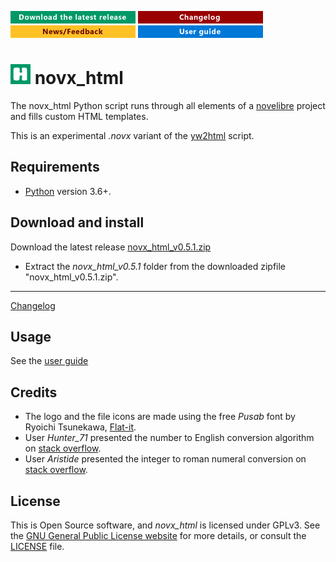 [![Download the latest release](docs/img/download-button.png)](https://raw.githubusercontent.com/peter88213/novx_html/main/dist/novx_html_v0.5.1.zip)
[![Changelog](docs/img/changelog-button.png)](docs/changelog.md)
[![News/Feedback](docs/img/news-button.png)](https://github.com/peter88213/novelibre/discussions)
[![User guide](docs/img/help-button.png)](https://peter88213.github.io/novx_html/help/)


# ![H](src/icons/hLogo32.png) novx_html

The novx_html Python script runs through all elements of a [novelibre](https://github.com/peter88213/novelibre/) project
and fills custom HTML templates.

This is an experimental *.novx* variant of the [yw2html](https://peter88213.github.io/yw2html) script.


## Requirements

- [Python](https://www.python.org/) version 3.6+.

## Download and install


Download the latest release [novx_html_v0.5.1.zip](https://github.com/peter88213/novx_html/raw/main/dist/novx_html_v0.5.1.zip)

- Extract the *novx_html_v0.5.1* folder from the downloaded zipfile "novx_html_v0.5.1.zip".

---

[Changelog](docs/changelog.md)

## Usage

See the [user guide](https://peter88213.github.io/novx_html/help/)

## Credits

- The logo and the file icons are made using the free *Pusab* font by Ryoichi Tsunekawa, [Flat-it](http://flat-it.com/).
- User *Hunter_71* presented the number to English conversion algorithm on [stack overflow](https://stackoverflow.com/a/51849443).
- User *Aristide* presented the integer to roman numeral conversion on [stack overflow](https://stackoverflow.com/a/47713392).

## License

This is Open Source software, and *novx_html* is licensed under GPLv3. See the
[GNU General Public License website](https://www.gnu.org/licenses/gpl-3.0.en.html) for more
details, or consult the [LICENSE](https://github.com/peter88213/novx_html/blob/main/LICENSE) file.
